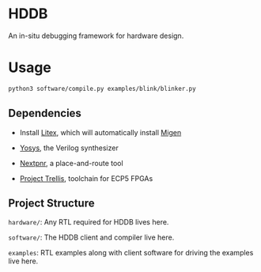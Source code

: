 # HDDB

An in-situ debugging framework for hardware design. 


# Usage

```bash
python3 software/compile.py examples/blink/blinker.py
```

## Dependencies

* Install [Litex](https://github.com/enjoy-digital/litex), which will automatically install [Migen](https://github.com/m-labs/migen)

* [Yosys](https://github.com/YosysHQ/yosys), the Verilog synthesizer
* [Nextpnr](https://github.com/YosysHQ/nextpnr), a place-and-route tool
* [Project Trellis](https://github.com/YosysHQ/prjtrellis), toolchain for ECP5 FPGAs


## Project Structure

`hardware/`: Any RTL required for HDDB lives here.

`software/`: The HDDB client and compiler live here.

`examples`: RTL examples along with client software for driving the examples live here.